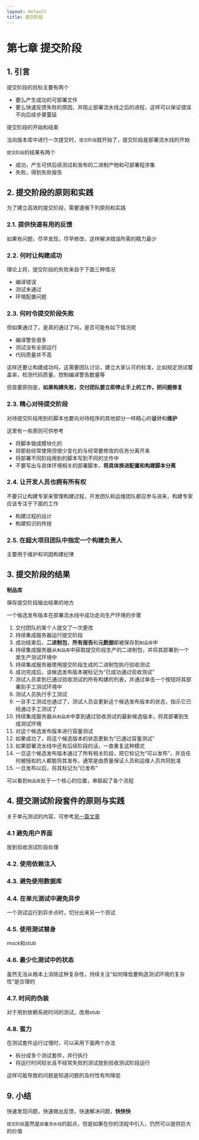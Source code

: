 ```yaml
---
layout: default
title: 提交阶段
---
```


# 第七章 提交阶段

## 1. 引言

提交阶段的目标主要有两个

* 要么产生成功的可部署文件
* 要么快速反馈失败的原因，并阻止部署流水线之后的进程，这样可以保证错误不向后续步骤蔓延

提交阶段的开始和结束

当向版本库中进行一次提交时，`提交阶段`就开始了，提交阶段是部署流水线的开始

`提交阶段`的结果有两个

* 成功，产生可供后续测试和发布的二进制产物和可部署程序集
* 失败，得到失败报告

## 2. 提交阶段的原则和实践

为了建立高效的提交阶段，需要遵循下列原则和实践

### 2.1. 提供快速有用的反馈

如果有问题，尽早发现，尽早修改，这样解决错误所需的精力最少

### 2.2. 何时让构建成功

理论上将，提交阶段的失败来自于下面三种情况

* 编译错误
* 测试未通过
* 环境配置问题

### 2.3. 何时令提交阶段失败

但如果通过了，是真的通过了吗，是否可能有如下情况呢

* 编译警告很多
* 测试没有全部运行
* 代码质量并不高

这样还要让构建成功吗，这需要团队讨论，建立大家认可的标准，比如规定测试覆盖率，检测代码质量，控制编译警告数量等

但首要原则是，**如果构建失败，交付团队要立即停止手上的工作，把问题修复**

### 2.3. 精心对待提交阶段

对待提交阶段用到的脚本也要向对待程序的其他部分一样精心的**设计**和**维护**

这里有一些原则可供参考

* 将脚本做成模块化的
* 将那些经常使用但很少变化的与经常要修改的任务分离开来
* 将部署不同阶段用到的脚本写到不同的文件中
* 不要写出与具体环境相关的部署脚本，**将具体换进配置和构建脚本分离**

### 2.4. 让开发人员也拥有所有权

不要只让构建专家来管理构建过程，开发团队和运维团队都应参与进来，构建专家应该专注于下面的工作

* 构建过程的设计
* 构建知识的传授

### 2.5. 在超大项目团队中指定一个构建负责人

主要用于维护和巩固构建纪律

## 3. 提交阶段的结果

**制品库**

保存提交阶段输出结果的地方

一个候选发布版本在部署流水线中成功走向生产环境的步骤

1. 交付团队的某个人提交了一次更改
2. 持续集成服务器运行提交阶段
3. 成功结束后，**二进制包**，**所有报告**和**元数据**都被保存到`制品库`中
4. 持续集成服务器从`制品库`中获取提交阶段生产的二进制包，并将其部署到一个类生产测试环境中
5. 持续集成服务器使用提交阶段生成的二进制包执行验收测试
6. 成功完成后，该候选发布版本被标记为“已成功通过验收测试”
7. 测试人员拿到已通过验收测试的所有构建的列表，并通过单击一个按钮将其部署到手工测试环境中
8. 测试人员执行手工测试
9. 一旦手工测试也通过了，测试人员会更新这个候选发布版本的状态，指示它已经通过手工测试了
10. 持续集成服务器从`制品库`中拿到通过验收测试的最新候选版本，将其部署到生成测试环境
11. 对这个候选发布版本进行容量测试
12. 如果成功了，将这个候选版本的状态更新为“已通过容量测试”
13. 如果部署流水线中还有后续阶段的话，一直重复这种模式
14. 一旦这个候选发布版本通过了所有相关阶段，把它标记为“可以发布”，并且任何被授权的人都能将其发布，通常是由质量保证人员和运维人员共同批准
15. 一旦发布以后，将其标记为“已发布”

可以看到`制品库`处于一个核心的位置，串联起了各个流程

## 4. 提交测试阶段套件的原则与实践

关于单元测试的内容，可参考[另一篇文章](http://ronniewang.github.io/me/2016/03/14/unit-test.html)

### 4.1 避免用户界面

放到验收测试阶段处理

### 4.2. 使用依赖注入

### 4.3. 避免使用数据库

### 4.4. 在单元测试中避免异步

一个测试运行到异步点时，切分出来另一个测试

### 4.5. 使用测试替身

mock和stub

### 4.6. 最少化测试中的状态

虽然无法从根本上消除这种复杂性，持续关注“如何降低要构造测试环境的复杂性”是合理的

### 4.7. 时间的伪装

对于用到依赖系统时间的测试，改用stub

### 4.8. 蛮力

在测试套件运行过慢时，可以采用下面两个办法

* 拆分成多个测试套件，并行执行
* 将运行时间较长且不经常失败的测试放到验收测试阶段运行

这样可能导致的问题是知道问题的及时性有所降低

## 9. 小结

快速发现问题，快速做出反馈，快速解决问题，**快快快**

`提交阶段`虽然是`部署流水线`的起点，但是如果在你的流程中引入，仍然可以提供巨大的价值
